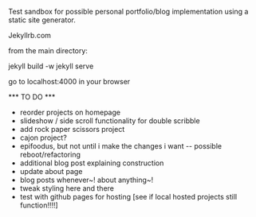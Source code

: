 Test sandbox for possible personal portfolio/blog implementation using a static site generator.

Jekyllrb.com

from the main directory:

jekyll build -w
jekyll serve

go to localhost:4000 in your browser


*** TO DO ***
- reorder projects on homepage
- slideshow / side scroll functionality for double scribble
- add rock paper scissors project
- cajon project?
- epifoodus, but not until i make the changes i want
  -- possible reboot/refactoring
- additional blog post explaining construction
- update about page
- blog posts whenever~! about anything~!
- tweak styling here and there
- test with github pages for hosting [see if local hosted projects still function!!!!]
